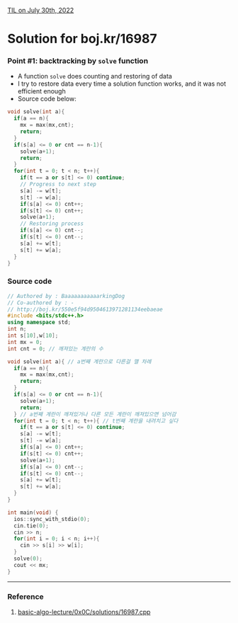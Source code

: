 [TIL on July 30th, 2022](../../TIL/2022/07/07-30-2022.md)
# **Solution for boj.kr/16987**

### Point #1: backtracking by `solve` function
- A function `solve` does counting and restoring of data
- I try to restore data every time a solution function works, and it was not efficient enough
- Source code below:
```cpp
void solve(int a){
  if(a == n){
    mx = max(mx,cnt);
    return;
  }
  if(s[a] <= 0 or cnt == n-1){
    solve(a+1);
    return;
  }
  for(int t = 0; t < n; t++){
    if(t == a or s[t] <= 0) continue;
    // Progress to next step 
    s[a] -= w[t];
    s[t] -= w[a];
    if(s[a] <= 0) cnt++;
    if(s[t] <= 0) cnt++;
    solve(a+1);
    // Restoring process
    if(s[a] <= 0) cnt--;
    if(s[t] <= 0) cnt--;    
    s[a] += w[t];
    s[t] += w[a];
  }
}
```

### Source code
```cpp
// Authored by : BaaaaaaaaaaarkingDog
// Co-authored by : -
// http://boj.kr/550e5f94d9504613971281134eebaeae
#include <bits/stdc++.h>
using namespace std;
int n;
int s[10],w[10];
int mx = 0;
int cnt = 0; // 깨져있는 계란의 수

void solve(int a){ // a번째 계란으로 다른걸 깰 차례
  if(a == n){
    mx = max(mx,cnt);
    return;
  }
  if(s[a] <= 0 or cnt == n-1){
    solve(a+1);
    return;
  } // a번째 계란이 깨져있거나 다른 모든 계란이 깨져있으면 넘어감
  for(int t = 0; t < n; t++){ // t번째 계란을 내려치고 싶다
    if(t == a or s[t] <= 0) continue;
    s[a] -= w[t];
    s[t] -= w[a];
    if(s[a] <= 0) cnt++;
    if(s[t] <= 0) cnt++;
    solve(a+1);
    if(s[a] <= 0) cnt--;
    if(s[t] <= 0) cnt--;    
    s[a] += w[t];
    s[t] += w[a];
  }
}

int main(void) {
  ios::sync_with_stdio(0);
  cin.tie(0);
  cin >> n;
  for(int i = 0; i < n; i++){
    cin >> s[i] >> w[i];
  }
  solve(0);
  cout << mx;  
}
```

___

### Reference
1. [basic-algo-lecture/0x0C/solutions/16987.cpp](https://github.com/encrypted-def/basic-algo-lecture/blob/master/0x0C/solutions/16987.cpp)